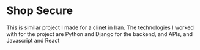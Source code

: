 # Shop Secure

This is similar project I made for a clinet in Iran. The technologies I worked with for the project are Python and Django for the backend, and APIs, and Javascript and  React